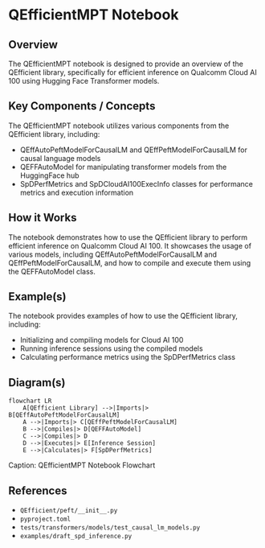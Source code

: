 # QEfficientMPT Notebook
## Overview
The QEfficientMPT notebook is designed to provide an overview of the QEfficient library, specifically for efficient inference on Qualcomm Cloud AI 100 using Hugging Face Transformer models.

## Key Components / Concepts
The QEfficientMPT notebook utilizes various components from the QEfficient library, including:
- QEffAutoPeftModelForCausalLM and QEffPeftModelForCausalLM for causal language models
- QEFFAutoModel for manipulating transformer models from the HuggingFace hub
- SpDPerfMetrics and SpDCloudAI100ExecInfo classes for performance metrics and execution information

## How it Works
The notebook demonstrates how to use the QEfficient library to perform efficient inference on Qualcomm Cloud AI 100. It showcases the usage of various models, including QEffAutoPeftModelForCausalLM and QEffPeftModelForCausalLM, and how to compile and execute them using the QEFFAutoModel class.

## Example(s)
The notebook provides examples of how to use the QEfficient library, including:
- Initializing and compiling models for Cloud AI 100
- Running inference sessions using the compiled models
- Calculating performance metrics using the SpDPerfMetrics class

## Diagram(s)
```mermaid
flowchart LR
    A[QEfficient Library] -->|Imports|> B[QEffAutoPeftModelForCausalLM]
    A -->|Imports|> C[QEffPeftModelForCausalLM]
    B -->|Compiles|> D[QEFFAutoModel]
    C -->|Compiles|> D
    D -->|Executes|> E[Inference Session]
    E -->|Calculates|> F[SpDPerfMetrics]
```
Caption: QEfficientMPT Notebook Flowchart

## References
- `QEfficient/peft/__init__.py`
- `pyproject.toml`
- `tests/transformers/models/test_causal_lm_models.py`
- `examples/draft_spd_inference.py`
